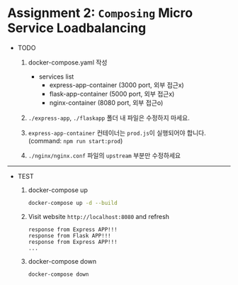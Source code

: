 # Assignment 2: `Composing` Micro Service Loadbalancing

* TODO
    1. docker-compose.yaml 작성
        * services list
            - express-app-container (3000 port, 외부 접근x)
            - flask-app-container   (5000 port, 외부 접근x)
            - nginx-container       (8080 port, 외부 접근o)

    2. `./express-app`, `./flaskapp` 폴더 내 파일은 수정하지 마세요.

    3. `express-app-container` 컨테이너는 `prod.js`이 실행되어야 합니다. (command: `npm run start:prod`)

    4.  `./nginx/nginx.conf` 파일의 `upstream` 부분만 수정하세요

---
* TEST
    1. docker-compose up
        ```sh
        docker-compose up -d --build
        ```
    2. Visit website `http://localhost:8080` and refresh
        ```text
        response from Express APP!!!
        response from Flask APP!!!
        response from Express APP!!!
        ...
        ```

    3. docker-compose down
        ```sh
        docker-compose down
        ```
    
